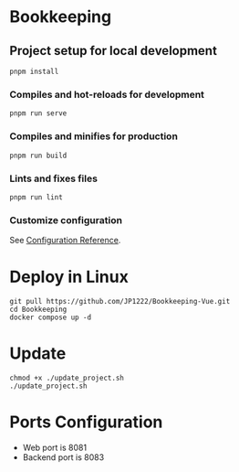 # Bookkeeping

## Project setup for local development
```
pnpm install
```

### Compiles and hot-reloads for development
```
pnpm run serve
```

### Compiles and minifies for production
```
pnpm run build
```

### Lints and fixes files
```
pnpm run lint
```

### Customize configuration
See [Configuration Reference](https://cli.vuejs.org/config/).

# Deploy in Linux
```
git pull https://github.com/JP1222/Bookkeeping-Vue.git
cd Bookkeeping
docker compose up -d
```
# Update
```
chmod +x ./update_project.sh
./update_project.sh
```

# Ports Configuration
- Web port is 8081
- Backend port is 8083



